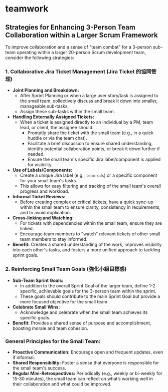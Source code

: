 # teamwork

## Strategies for Enhancing 3-Person Team Collaboration within a Larger Scrum Framework

To improve collaboration and a sense of "team combat" for a 3-person sub-team operating within a larger 20-person Scrum development team, consider the following strategies:

### 1. Collaborative Jira Ticket Management (Jira Ticket 的協同管理)
- **Joint Planning and Breakdown:**
    - After Sprint Planning or when a large user story/task is assigned to the small team, collectively discuss and break it down into smaller, manageable sub-tasks.
    - Assign these sub-tasks within the small team.
- **Handling Externally Assigned Tickets:**
    - When a ticket is assigned directly to an individual by a PM, team lead, or client, the assignee should:
        - Promptly share the ticket with the small team (e.g., in a quick huddle or via the team chat).
        - Facilitate a brief discussion to ensure shared understanding, identify potential collaboration points, or break it down further if needed.
        - Ensure the small team's specific Jira label/component is applied for visibility.
- **Use of Labels/Components:**
    - Create a unique Jira label (e.g., `team-uds`) or a specific component for your small team's tasks.
    - This allows for easy filtering and tracking of the small team's overall progress and workload.
- **Informal Ticket Reviews:**
    - Before creating complex or critical tickets, have a quick sync-up within the small team to ensure clarity, consistency in requirements, and to avoid duplication.
- **Cross-linking and Watching:**
    - For tickets with dependencies within the small team, ensure they are linked.
    - Encourage team members to "watch" relevant tickets of other small team members to stay informed.
- **Benefit:** Creates a shared understanding of the work, improves visibility into each other's tasks, and fosters a more unified approach to tackling sprint goals.

### 2. Reinforcing Small Team Goals (強化小組目標感)
- **Sub-Team Sprint Goals:**
    - In addition to the overall Sprint Goal of the larger team, define 1-2 specific, achievable goals for the 3-person team within the sprint.
    - These goals should contribute to the main Sprint Goal but provide a more focused objective for the small team.
- **Celebrate Small Wins:**
    - Acknowledge and celebrate when the small team achieves its specific goals.
- **Benefit:** Provides a shared sense of purpose and accomplishment, boosting morale and team cohesion.

### General Principles for the Small Team:
- **Proactive Communication:** Encourage open and frequent updates, even if informal.
- **Shared Responsibility:** Foster a sense that everyone is responsible for the small team's success.
- **Regular Mini-Retrospectives:** Periodically (e.g., weekly or bi-weekly for 15-30 minutes), the small team can reflect on what’s working well in their collaboration and what could be improved.
